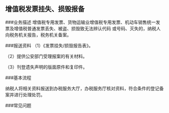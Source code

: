 ## 增值税发票挂失、损毁报备

###业务描述
    增值税专用发票、货物运输业增值税专用发票、机动车销售统一发票及增值税普通发票丢失、被盗、损毁致无法辨认代码
    或号码、灭失的，纳税人向税务机关报告，税务机关备案。




###报送资料
（1）《发票挂失/损毁报告表》。

（2）提供公安部门受理报案的有关材料。

（3）刊登遗失声明的版面原件和复印件。




###基本流程

 纳税人将相关资料报送到办税服务大厅，办税服务厅核对资料，符合条件的登记备案并进行处理处罚。



###常见问题




